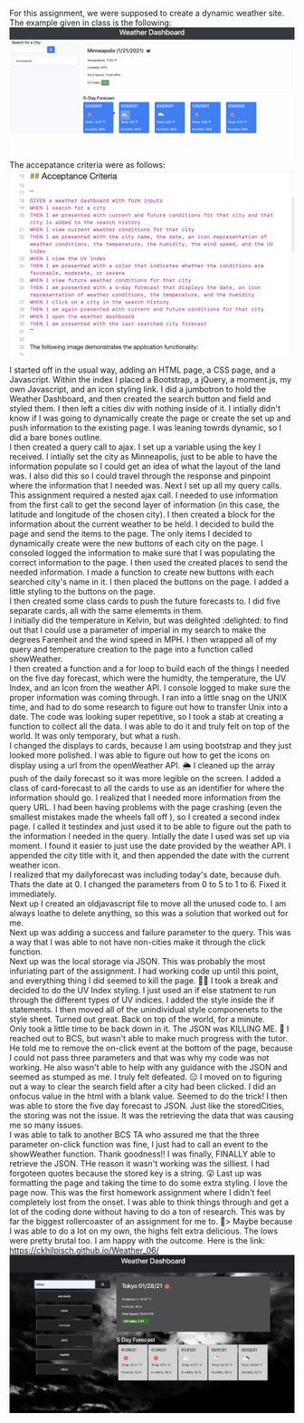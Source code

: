 For this assignment, we were supposed to create a dynamic weather site.   The example given in class is the following: ![Weather Site](assets/Weather_goal_6.png)  
The accepatance criteria were as follows: ![Criteria](assets/Weather_criteria_6.png)

I started off in the usual way, adding an HTML page, a CSS page, and a Javascript.   Within the index I placed a Bootstrap, a jQuery, a moment.js, my own Javascript, and an icon styling link.  I did a jumbotron to hold the Weather Dashboard, and then created the search button and field and styled them.  I then left a cities div with nothing inside of it.  I intially didn't know if I was going to dynamically create the page or create the set up and push information to the existing page.  I was leaning towrds dynamic, so I did a bare bones outline.  
I then created a query call to ajax.   I set up a variable using the key I received.   I intially set the city as Minneapolis, just to be able to have the information populate so I could get an idea of what the layout of the land was.  I also did this so I could travel through the response and pinpoint where the information that I needed was. 
Next I set up all my query calls.  This assignment required a nested ajax call.  I needed to use information from the first call to get the second layer of information (in this case, the latitude and longitude of the chosen city).  I then created a block for the information about the current weather to be held.  I decided to build the page and send the items to the page.  The only items I decided to dynamically create were the new buttons of each city on the page.  I consoled logged the information to make sure that I was populating the correct information to the page.  I then used the created places to send the needed information.
I made a function to create new buttons with each searched city's name in it.  I then placed the buttons on the page.  I added a little styling to the buttons on the page.  
I then created some class cards to push the future forecasts to.   I did five separate cards, all with the same elememts in them.  
I initially did the temperature in Kelvin, but was delighted :delighted: to find out that I could use a parameter of imperial in my search to make the degrees Farenheit and the wind speed in MPH.  I then wrapped all of my query and temperature creation to the page into a function called showWeather.  
I then created a function and a for loop to build each of the things I needed on the five day forecast, which were the humidty, the temperature, the UV Index, and an Icon from the weather API.  I console logged to make sure the proper information was coming through.  I ran into a little snag on the UNIX time, and had to do some research to figure out how to transfer Unix into a date. 
The code was looking super repetitive, so I took a stab at creating a function to collect all the data.  I was able to do it and truly felt on top of the world.  It was only temporary, but what a rush.    
I changed the displays to cards, because I am using bootstrap and they just looked more polished.  I was able to figure out how to get the icons on display using a url from the openWeather API. :sun_behind_rain_cloud: I cleaned up the array push of the daily forecast so it was more legible on the screen.  I added a class of card-forecast to all the cards to use as an identifier for where the information should go.
I realized that I needed more information from the query URL.  I had been having problems with the page crashing (even the smallest mistakes made the wheels fall off ), so I created a second index page.   I called it testindex and just used it to be able to figure out the path to the information I needed in the query.
Intially the date I used was set up via moment.  I found it easier to just use the date provided by the weather API.  I appended the city title with it, and then appended the date with the current weather icon.  
I realized that my dailyforecast was including today's date, because duh.  Thats the date at 0.  I changed the parameters from 0 to 5 to 1 to 6.  Fixed it immediately.  
Next up I created an oldjavascript file to move all the unused code to.  I am always loathe to delete anything, so this was a solution that worked out for me.  
Next up was adding a success and failure parameter to the query.   This was a way that I was able to not have non-cities make it through the click function.  
Next up was the local storage via JSON.  This was probably the most infuriating part of the assignment.  I had working code up until this point, and everything thing I did seemed to kill the page.  :woman_facepalming:
I took a break and decided to do the UV Index styling.  I just used an if else statment to run through the different types of UV indices.  I added the style inside the if statements. I then moved all of the unindividual style componenets to the style sheet. Turned out great.   Back on top of the world, for a minute.  
Only took a little time to be back down in it.  The JSON was KILLING ME. :knife:
I reached out to BCS, but wasn't able to make much progress with the tutor.  He told me to remove the on-click event at the bottom of the page, because I could not pass three parameters and that was why my code was not working.  He also wasn't able to help with any guidance with the JSON and seemed as stumped as me.   I truly felt defeated.  :expressionless:
I moved on to figuring out a way to clear the search field after a city had been clicked.  I did an onfocus value in the html with a blank value.  Seemed to do the trick!
I then was able to store the five day forecast to JSON.  Just like the storedCities, the storing was not the issue.  It was the retrieving the data that was causing me so many issues.  
I was able to talk to another BCS TA who assured me that the three parameter on-click function was fine, I just had to call an event to the showWeather function.  Thank goodness!!
I was finally, FINALLY able to retrieve the JSON.   THe reason it wasn't working was the silliest.  I had forgoteen quotes because the stored key is a string.  	:astonished:
Last up was formatting the page and taking the time to do some extra styling.  I love the page now.
This was the first homework assignment where I didn't feel completely lost from the onset.  I was able to think things through and get a lot of the coding done without having to do a ton of research. 
This was by far the biggest rollercoaster of an assignment for me to.  :roller_coaster:>  Maybe because I was able to do a lot on my own, the highs felt extra delicious.  The lows were pretty brutal too.  I am happy with the outcome.  Here is the link:  https://ckhilpisch.github.io/Weather_06/ ![MyPage](assets/MyWeather.png)
